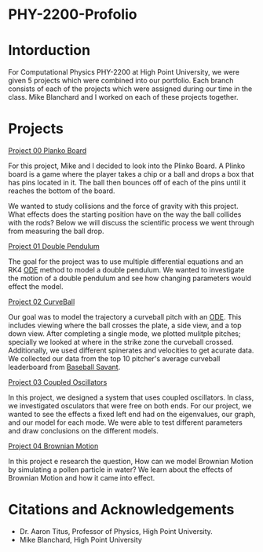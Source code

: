 # PHY-2200-Profolio

# Intorduction

For Computational Physics PHY-2200 at High Point University, we were given 5 projects which were combined into our portfolio. Each branch consists of each of the projects which were assigned during our time in the class. Mike Blanchard and I worked on each of these projects together. 

# Projects

[Project 00 Planko Board](https://github.com/rkobbe/PHY-2200-Profolio/blob/main/PlankoBoard.ipynb)

For this project, Mike and I decided to look into the Plinko Board. A Plinko board is a game where the player takes a chip or a ball and drops a box that has pins located in it. The ball then bounces off of each of the pins until it reaches the bottom of the board. 

We wanted to study collisions and the force of gravity with this project. What effects does the starting position have on the way the ball collides with the rods? Below we will discuss the scientific process we went through from measuring the ball drop. 

[Project 01 Double Pendulum](https://github.com/rkobbe/PHY-2200-Profolio/blob/main/DoublePendulum.ipynb)

The goal for the project was to use multiple differential equations and an RK4 [ODE](https://github.com/rkobbe/PHY-2200-Profolio/blob/main/ode%20(1).py) method to model a double pendulum. We wanted to investigate the motion of a double pendulum and see how changing parameters would effect the model.

[Project 02 CurveBall](https://github.com/rkobbe/PHY-2200-Profolio/blob/main/CurveBall.ipynb) 

Our goal was to model the trajectory a curveball pitch with an [ODE](https://github.com/rkobbe/PHY-2200-Profolio/blob/main/ode.py). This includes viewing where the ball crosses the plate, a side view, and a top down view. After completing a single mode, we plotted mulitple pitches; specially we looked at where in the strike zone the curveball crossed. Additionally, we used different spinerates and velocities to get acurate data. We collected our data from the top 10 pitcher's average curveball leaderboard from [Baseball Savant](https://github.com/rkobbe/PHY-2200-Profolio/blob/main/curveball.txt).

[Project 03 Coupled Oscillators](https://github.com/rkobbe/PHY-2200-Profolio/blob/main/CoupledOscillators.ipynb)

In this project, we designed a system that uses coupled oscillators. In class, we investigated osculators that were free on both ends. For our project, we wanted to see the effects a fixed left end had on the eigenvalues, our graph, and our model for each mode. We were able to test different parameters and draw conclusions on the different models.

[Project 04 Brownian Motion](https://github.com/rkobbe/PHY-2200-Profolio/blob/main/BrownianMotion.ipynb)

In this project e research the question, How can we model Brownian Motion by simulating a pollen particle in water? We learn about the effects of Brownian Motion and how it came into effect.

# Citations and Acknowledgements

  * Dr. Aaron Titus, Professor of Physics, High Point University.
  * Mike Blanchard, High Point University 
